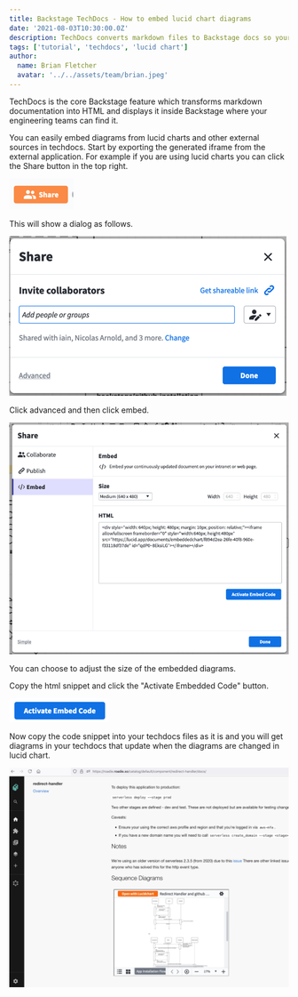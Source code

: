 ```yaml
---
title: Backstage TechDocs - How to embed lucid chart diagrams
date: '2021-08-03T10:30:00.0Z'
description: TechDocs converts markdown files to Backstage docs so your engineering teams can find them and it is very useful. But how do we embed diagrams from lucid chart.
tags: ['tutorial', 'techdocs', 'lucid chart']
author:
  name: Brian Fletcher
  avatar: '../../assets/team/brian.jpeg'
---
```


TechDocs is the core Backstage feature which transforms markdown documentation into HTML and displays it inside Backstage where your engineering teams can find it.

You can easily embed diagrams from lucid charts and other external sources in techdocs. Start by exporting the generated iframe from the external application. For example if you are using lucid charts you can click the Share button in the top right.

![button.png](button.png)

This will show a dialog as follows.

![dialog.png](dialog.png)

Click advanced and then click embed.

![embed-dialog.png](embed-dialog.png)

You can choose to adjust the size of the embedded diagrams.

Copy the html snippet and click the "Activate Embedded Code" button.

![embed-code-button.png](embed-code-button.png)

Now copy the code snippet into your techdocs files as it is and you will get diagrams in your techdocs that update when the diagrams are changed in lucid chart.

![embedded-diagram-in-techdocs.png](embedded-diagram-in-techdocs.png)
